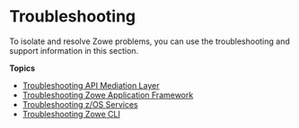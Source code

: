 # Troubleshooting 

To isolate and resolve Zowe problems, you can use the troubleshooting and support information in this section.

**Topics**
- [Troubleshooting API Mediation Layer](troubleshoot-apiml.md)
- [Troubleshooting Zowe Application Framework](troubleshoot-app-framework.md)
- [Troubleshooting z/OS Services](troubleshoot-zos-services.md)
- [Troubleshooting Zowe CLI](cli/troubleshoot-cli.md)
